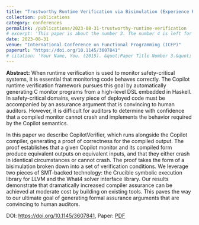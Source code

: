 ```yaml
---
title: "Trustworthy Runtime Verification via Bisimulation (Experience Report)"
collection: publications
category: conferences
permalink: /publications/2023-08-31-trustworthy-runtime-verification
# excerpt: 'This paper is about the number 3. The number 4 is left for future work.'
date: 2023-08-31
venue: "International Conference on Functional Programming (ICFP)"
paperurl: "https://doi.org/10.1145/3607841"
# citation: 'Your Name, You. (2015). &quot;Paper Title Number 3.&quot; <i>Journal 1</i>. 1(3).'
---
```


**Abstract:** When runtime verification is used to monitor safety-critical systems, it is essential that monitoring code behaves correctly. The Copilot runtime verification framework pursues this goal by automatically generating C monitor programs from a high-level DSL embedded in Haskell. In safety-critical domains, every piece of deployed code must be accompanied by an assurance argument that is convincing to human auditors. However, it is difficult for auditors to determine with confidence that a compiled monitor cannot crash and implements the behavior required by the Copilot semantics.

In this paper we describe CopilotVerifier, which runs alongside the Copilot compiler, generating a proof of correctness for the compiled output. The proof establishes that a given Copilot monitor and its compiled form produce equivalent outputs on equivalent inputs, and that they either crash in identical circumstances or cannot crash. The proof takes the form of a bisimulation broken down into a set of verification conditions. We leverage two pieces of SMT-backed technology: the Crucible symbolic execution library for LLVM and the What4 solver interface library. Our results demonstrate that dramatically increased compiler assurance can be achieved at moderate cost by building on existing tools. This paves the way to our ultimate goal of generating formal assurance arguments that are convincing to human auditors.

DOI: <https://doi.org/10.1145/3607841>, Paper: [PDF](https://mikedodds.github.io/files/publications/2023-08-31-trustworthy-runtime-verification.pdf)